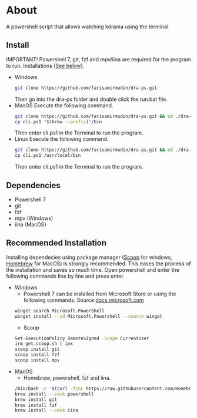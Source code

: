 # About
A powershell script that allows watching kdrama using the terminal
## Install
IMPORTANT! Powershell 7, git, fzf and mpv/iina are required for the program to run. Installations [(See below)](#Recommended-Installation).
- Windows
  ```sh
  git clone https://github.com/farisamirmudin/dra-ps.git
  ```
  Then go into the dra-ps folder and double click the run.bat file.
- MacOS
  Execute the following command.
  ```sh
  git clone https://github.com/farisamirmudin/dra-ps.git && cd ./dra-ps
  cp cli.ps1 "$(brew --prefix)"/bin 
  ```
  Then enter cli.ps1 in the Terminal to run the program.
- Linux
  Execute the following command.
  ```sh
  git clone https://github.com/farisamirmudin/dra-ps.git && cd ./dra-ps
  cp cli.ps1 /usr/local/bin
  ```
  Then enter cli.ps1 in the Terminal to run the program.
  
## Dependencies

- Powershell 7  
- git
- fzf  
- mpv (Windows)
- iina (MacOS)  

## Recommended Installation

Installing dependecies using package manager ([Scoop](https://scoop.sh/) for windows, [Homebrew](https://brew.sh/) for MacOS) is strongly recommended. This eases the process of the installation and saves so much time. Open powershell and enter the following commands line by line and press enter.

- Windows
  - Powershell 7 can be installed from Microsoft Store or using the following commands. Source [docs.microsoft.com](https://docs.microsoft.com/de-de/powershell/scripting/install/installing-powershell-on-windows?view=powershell-7.2)
  ```sh
  winget search Microsoft.PowerShell
  winget install --id Microsoft.Powershell --source winget
  ```
  - Scoop
  ```sh
  Set-ExecutionPolicy RemoteSigned -Scope CurrentUser
  irm get.scoop.sh | iex
  scoop install git
  scoop install fzf
  scoop install mpv
  ```
- MacOS  
  - Homebrew, powershell, fzf and iina.
  ```sh
  /bin/bash -c "$(curl -fsSL https://raw.githubusercontent.com/Homebrew/install/HEAD/install.sh)"
  brew install --cask powershell
  brew install git
  brew install fzf
  brew install --cask iina
  ```



